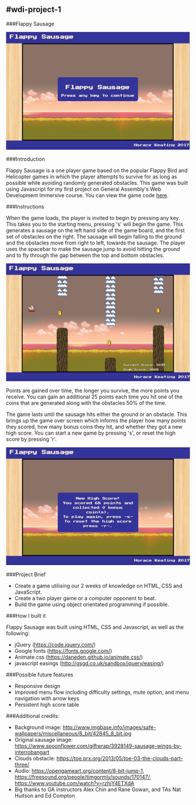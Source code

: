 #wdi-project-1
---
###Flappy Sausage

![Landing page](images/LandingPage.png)

###Introduction

Flappy Sausage is a one player game based on the popular Flappy Bird and Helicopter games in which the player attempts to survive for as long as possible while avoiding randomly generated obstacles. This game was built using Javascript for my first project on General Assembly's Web Development Immersive course. You can view the game code [here](https://github.com/HKeating/wdi-project-1).

###Instructions

When the game loads, the player is invited to begin by pressing any key. This takes you to the starting menu, pressing 's' will begin the game. This generates a sausage on the left hand side of the game board, and the first set of obstacles on the right. The sausage will begin falling to the ground and the obstacles move from right to left, towards the sausage. The player uses the spacebar to make the sausage jump to avoid hitting the ground and to fly through the gap between the top and bottom obstacles.

![Gameplay](images/GamePlay.png)

Points are gained over time, the longer you survive, the more points you receive. You can gain an additional 25 points each time you hit one of the coins that are generated along with the obstacles 50% of the time.

The game lasts until the sausage hits either the ground or an obstacle. This brings up the game over screen which informs the player how many points they scored, how many bonus coins they hit, and whether they got a new high score. You can start a new game by pressing 's', or reset the high score by pressing 'r'.

![game over screen](images/GameOverScreen.png)

###Project Brief

- Create a game utilising our 2 weeks of knowledge on HTML, CSS and JavaScript.
- Create a two player game or a computer opponent to beat.
- Build the game using object orientated programming if possible.

###How I built it

Flappy Sausage was built using HTML, CSS and Javascript, as well as the following:

  - jQuery (https://code.jquery.com/)
  - Google fonts (https://fonts.google.com/)
  - Animate.css (https://daneden.github.io/animate.css/)
  - javascript easings (http://gsgd.co.uk/sandbox/jquery/easing/)

###Possible future features

  - Responsive design
  - Improved menu flow including difficulty settings, mute option, and menu navigation with arrow keys
  - Persistent high score table

###Additional credits:

  - Background image: http://www.imgbase.info/images/safe-wallpapers/miscellaneous/8_bit/42845_8_bit.jpg
  - Original sausage image: https://www.spoonflower.com/giftwrap/3928149-sausage-wings-by-interrobangart
  - Clouds obstacle: https://toe.prx.org/2013/05/toe-03-the-clouds-part-three/
  - Audio: https://opengameart.org/content/8-bit-jump-1, https://freesound.org/people/timgormly/sounds/170147/, https://www.youtube.com/watch?v=rzhjY4ETXdA
  - Big thanks to GA instructors Alex Chin and Rane Gowan, and TAs Nat Huitson and Ed Compton
